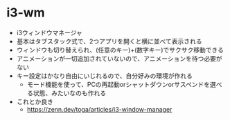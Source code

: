 # i3-wm

- i3ウィンドウマネージャ
- 基本はタブスタック式で、2つアプリを開くと横に並べて表示される
- ウィンドウも切り替えられ、(任意のキー)+(数字キー)でサクサク移動できる
- アニメーションが一切追加されていないので、アニメーションを待つ必要がない
- キー設定はかなり自由にいじれるので、自分好みの環境が作れる
  - モード機能を使って、PCの再起動orシャットダウンorサスペンドを選べる状態、みたいなのも作れる
- これとか良き
  - https://zenn.dev/toga/articles/i3-window-manager

